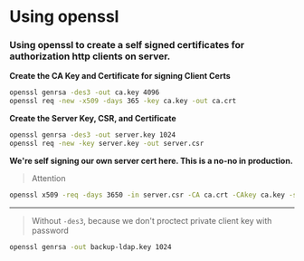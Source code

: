 # Using openssl

### Using openssl to create a self signed certificates for authorization http clients on server.


**Create the CA Key and Certificate for signing Client Certs**

```bash
openssl genrsa -des3 -out ca.key 4096
openssl req -new -x509 -days 365 -key ca.key -out ca.crt
```

**Create the Server Key, CSR, and Certificate**

```bash
openssl genrsa -des3 -out server.key 1024
openssl req -new -key server.key -out server.csr
```

**We're self signing our own server cert here.  This is a no-no in production.**

> Attention

```bash
openssl x509 -req -days 3650 -in server.csr -CA ca.crt -CAkey ca.key -set_serial 01 -out server.crt
```

****

> Without `-des3`, because we don't proctect private client key with password

```bash
openssl genrsa -out backup-ldap.key 1024
```
